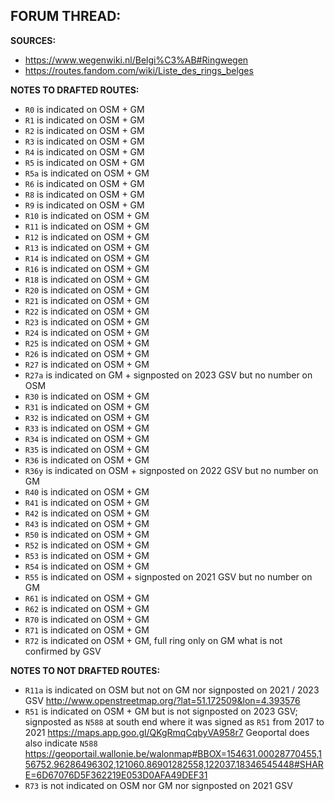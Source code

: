 ﻿**FORUM THREAD:**
- 


**SOURCES:**
- https://www.wegenwiki.nl/Belgi%C3%AB#Ringwegen
- https://routes.fandom.com/wiki/Liste_des_rings_belges

**NOTES TO DRAFTED ROUTES:**
- `R0` is indicated on OSM + GM
- `R1` is indicated on OSM + GM
- `R2` is indicated on OSM + GM
- `R3` is indicated on OSM + GM
- `R4` is indicated on OSM + GM
- `R5` is indicated on OSM + GM
- `R5a` is indicated on OSM + GM
- `R6` is indicated on OSM + GM
- `R8` is indicated on OSM + GM
- `R9` is indicated on OSM + GM
- `R10` is indicated on OSM + GM
- `R11` is indicated on OSM + GM
- `R12` is indicated on OSM + GM
- `R13` is indicated on OSM + GM
- `R14` is indicated on OSM + GM
- `R16` is indicated on OSM + GM
- `R18` is indicated on OSM + GM
- `R20` is indicated on OSM + GM
- `R21` is indicated on OSM + GM
- `R22` is indicated on OSM + GM
- `R23` is indicated on OSM + GM
- `R24` is indicated on OSM + GM
- `R25` is indicated on OSM + GM
- `R26` is indicated on OSM + GM
- `R27` is indicated on OSM + GM
- `R27a` is indicated on GM + signposted on 2023 GSV but no number on OSM
- `R30` is indicated on OSM + GM
- `R31` is indicated on OSM + GM
- `R32` is indicated on OSM + GM
- `R33` is indicated on OSM + GM
- `R34` is indicated on OSM + GM
- `R35` is indicated on OSM + GM
- `R36` is indicated on OSM + GM
- `R36y` is indicated on OSM + signposted on 2022 GSV but no number on GM
- `R40` is indicated on OSM + GM
- `R41` is indicated on OSM + GM
- `R42` is indicated on OSM + GM
- `R43` is indicated on OSM + GM
- `R50` is indicated on OSM + GM
- `R52` is indicated on OSM + GM
- `R53` is indicated on OSM + GM
- `R54` is indicated on OSM + GM
- `R55` is indicated on OSM + signposted on 2021 GSV but no number on GM
- `R61` is indicated on OSM + GM
- `R62` is indicated on OSM + GM
- `R70` is indicated on OSM + GM
- `R71` is indicated on OSM + GM
- `R72` is indicated on OSM + GM, full ring only on GM what is not confirmed by GSV

**NOTES TO NOT DRAFTED ROUTES:**
- `R11a` is indicated on OSM but not on GM nor signposted on 2021 / 2023 GSV http://www.openstreetmap.org/?lat=51.172509&lon=4.393576
- `R51` is indicated on OSM + GM but is not signposted on 2023 GSV; signposted as `N588` at south end where it was signed as `R51` from 2017 to 2021 https://maps.app.goo.gl/QKgRmqCqbyVA958r7 Geoportal does also indicate `N588` https://geoportail.wallonie.be/walonmap#BBOX=154631.00028770455,156752.96286496302,121060.86901282558,122037.18346545448#SHARE=6D67076D5F362219E053D0AFA49DEF31
- `R73` is not indicated on OSM nor GM nor signposted on 2021 GSV
